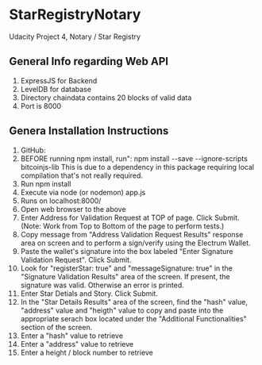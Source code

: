 # StarRegistryNotary
Udacity Project 4, Notary / Star Registry

## General Info regarding Web API 
1. ExpressJS for Backend
2. LevelDB for database
3. Directory chaindata contains 20 blocks of valid data
4. Port is 8000

## Genera Installation Instructions
1. GitHub: 
2. BEFORE running npm install, run": npm install --save  --ignore-scripts bitcoinjs-lib
    This is due to a dependency in this package requiring local compilation that's not really required.
3. Run npm install
4. Execute via node (or nodemon) app.js
5. Runs on localhost:8000/
6. Open web browser to the above
7. Enter Address for Validation Request at TOP of page. Click Submit. (Note: Work from Top to Bottom of the page to perform tests.)
8. Copy message from "Address Validation Request Results" response area on screen and to perform a sign/verify using the Electrum Wallet.
9. Paste the wallet's signature into the box labeled "Enter Signature Validation Request". Click Submit.
10. Look for "registerStar: true" and "messageSignature: true" in the "Signature Validation Results" area of the screen. If present, the signature was valid. Otherwise an error is printed.
11. Enter Star Detials and Story. Click Submit.
12. In the "Star Details Results" area of the screen, find the "hash" value, "address" value and "heigth" value to copy and paste into the appropriate serach box located under the "Additional Functionalities" section of the screen.
13. Enter a "hash" value to retrieve 
14. Enter a "address" value to retrieve 
15. Enter a height / block number to retrieve 
